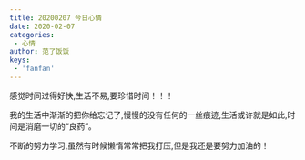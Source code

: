 ```yaml
---
title: 20200207 今日心情
date: 2020-02-07
categories:
 - 心情
author: 范了饭饭
keys:
 - 'fanfan'
---
```


感觉时间过得好快,生活不易,要珍惜时间！！！

我的生活中渐渐的把你给忘记了,慢慢的没有任何的一丝痕迹,生活或许就是如此,时间是消磨一切的“良药”。

不断的努力学习,虽然有时候懒惰常常把我打压,但是我还是要努力加油的！




